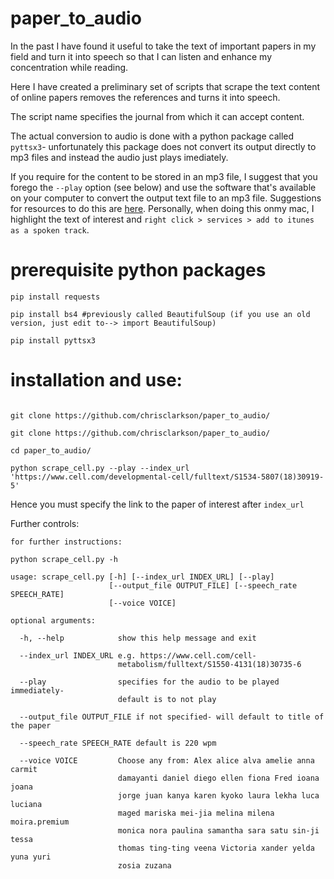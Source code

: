 # paper_to_audio

In the past I have found it useful to take the text of important papers in my field
and turn it into speech so that I can listen and enhance my concentration while reading.

Here I have created a preliminary set of scripts that scrape the text content of online papers 
removes the references and turns it into speech.

The script name specifies the journal from which it can accept content.

The actual conversion to audio is done with a python package called `pyttsx3`- unfortunately 
this package does not convert its output directly to mp3 files and instead the audio just plays imediately.

If you require for the content to be stored in an mp3 file, I suggest that you forego the `--play` option 
(see below) and use the software that's available on your computer to convert the output text file to an 
mp3 file. Suggestions for resources to do this are [here](https://alternativeto.net/software/text-to-mp3-converter/).
Personally, when doing this onmy mac, I highlight the text of interest and `right click > services > add to itunes as a spoken track`.


# prerequisite python packages
```
pip install requests

pip install bs4 #previously called BeautifulSoup (if you use an old version, just edit to--> import BeautifulSoup) 

pip install pyttsx3
```

# installation and use:

```

git clone https://github.com/chrisclarkson/paper_to_audio/

git clone https://github.com/chrisclarkson/paper_to_audio/

cd paper_to_audio/

python scrape_cell.py --play --index_url 'https://www.cell.com/developmental-cell/fulltext/S1534-5807(18)30919-5'
```
Hence you must specify the link to the paper of interest after `index_url`

Further controls:

```
for further instructions:

python scrape_cell.py -h

usage: scrape_cell.py [-h] [--index_url INDEX_URL] [--play]
                      [--output_file OUTPUT_FILE] [--speech_rate SPEECH_RATE]
                      [--voice VOICE]

optional arguments:

  -h, --help            show this help message and exit
  
  --index_url INDEX_URL e.g. https://www.cell.com/cell-
                        metabolism/fulltext/S1550-4131(18)30735-6
                        
  --play                specifies for the audio to be played immediately-
                        default is to not play
                        
  --output_file OUTPUT_FILE if not specified- will default to title of the paper
  
  --speech_rate SPEECH_RATE default is 220 wpm
  
  --voice VOICE         Choose any from: Alex alice alva amelie anna carmit
                        damayanti daniel diego ellen fiona Fred ioana joana
                        jorge juan kanya karen kyoko laura lekha luca luciana
                        maged mariska mei-jia melina milena moira.premium
                        monica nora paulina samantha sara satu sin-ji tessa
                        thomas ting-ting veena Victoria xander yelda yuna yuri
                        zosia zuzana
  ```
                        
